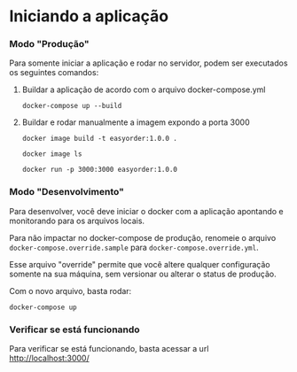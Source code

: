 # Iniciando a aplicação

### Modo "Produção"

Para somente iniciar a aplicação e rodar no servidor, podem ser executados os seguintes comandos:


1. Buildar a aplicação de acordo com o arquivo docker-compose.yml
    ```
    docker-compose up --build
    ```

2. Buildar e rodar manualmente a imagem expondo a porta 3000

    ```
    docker image build -t easyorder:1.0.0 .

    docker image ls

    docker run -p 3000:3000 easyorder:1.0.0

    ```

### Modo "Desenvolvimento"

Para desenvolver, você deve iniciar o docker com a aplicação apontando e monitorando para os arquivos locais.

Para não impactar no docker-compose de produção, renomeie o arquivo `docker-compose.override.sample` para `docker-compose.override.yml`.

Esse arquivo "override" permite que você altere qualquer configuração somente na sua máquina, sem versionar ou alterar o status de produção.

Com o novo arquivo, basta rodar:

```
docker-compose up
```

### Verificar se está funcionando

Para verificar se está funcionando, basta acessar a url [http://localhost:3000/](http://localhost:3000/)